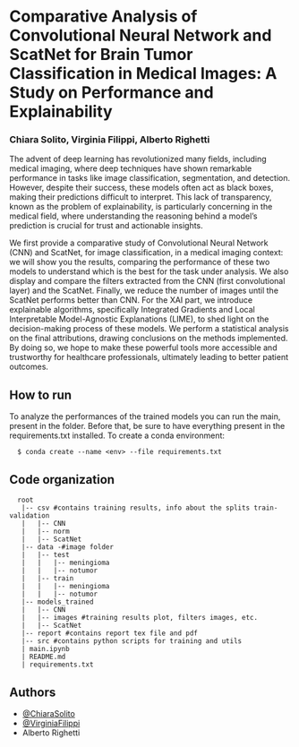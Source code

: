 # Comparative Analysis of Convolutional Neural Network and ScatNet for Brain Tumor Classification in Medical Images: A Study on Performance and Explainability

### Chiara Solito, Virginia Filippi, Alberto Righetti
The advent of deep learning has revolutionized many fields, including medical imaging, where deep techniques have shown remarkable performance in tasks like image classification, segmentation, and detection. However, despite their success, these models often act as black boxes, making their predictions difficult to interpret. This lack of transparency, known as the problem of explainability, is particularly concerning in the medical field, where understanding the reasoning behind a model’s prediction is crucial for trust and actionable insights.

We first provide a comparative study of Convolutional Neural Network (CNN) and ScatNet,  for image classification, in a medical imaging context: we will show you the results, comparing the performance of these two models to understand which is the best for the task under analysis. We also display and compare the filters extracted from the CNN (first convolutional layer) and the ScatNet.
Finally, we reduce the number of images until the ScatNet performs better than CNN.
For the XAI part, we introduce explainable algorithms, specifically Integrated Gradients and Local Interpretable Model-Agnostic Explanations (LIME), to shed light on the decision-making process of these models. We perform a statistical analysis on the final attributions, drawing conclusions on the methods implemented.\
By doing so, we hope to make these powerful tools more accessible and trustworthy for healthcare professionals, ultimately leading to better patient outcomes. 


## How to run
To analyze the performances of the trained models you can run the main, present in the folder.
Before that, be sure to have everything present in the requirements.txt installed. To create a conda environment:

```console
  $ conda create --name <env> --file requirements.txt
```

## Code organization

```console
  root
   |-- csv #contains training results, info about the splits train-validation
   |   |-- CNN 
   |   |-- norm
   |   |-- ScatNet
   |-- data -#image folder
   |   |-- test
   |   |   |-- meningioma
   |   |   |-- notumor
   |   |-- train
   |   |   |-- meningioma
   |   |   |-- notumor
   |-- models_trained
   |   |-- CNN 
   |   |-- images #training results plot, filters images, etc. 
   |   |-- ScatNet
   |-- report #contains report tex file and pdf
   |-- src #contains python scripts for training and utils
   | main.ipynb
   | README.md
   | requirements.txt
```


## Authors

- [@ChiaraSolito](https://github.com/ChiaraSolito)
- [@VirginiaFilippi](https://github.com/VirginiaFilippi)
- Alberto Righetti
